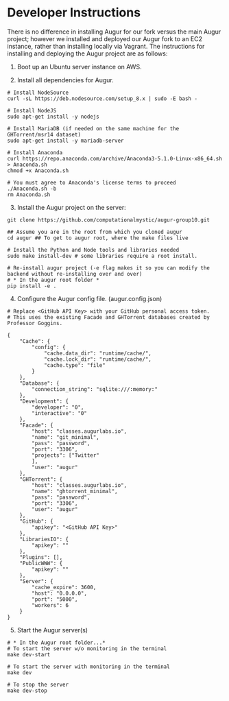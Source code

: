 # Developer Instructions

There is no difference in installing Augur for our fork versus the main Augur project; however we installed and deployed our Augur fork to an EC2 instance, rather than installing locally via Vagrant. The instructions for installing and deploying the Augur project are as follows:

1. Boot up an Ubuntu server instance on AWS.

2. Install all dependencies for Augur.

```
# Install NodeSource
curl -sL https://deb.nodesource.com/setup_8.x | sudo -E bash -

# Install NodeJS
sudo apt-get install -y nodejs

# Install MariaDB (if needed on the same machine for the GHTorrent/msr14 dataset)
sudo apt-get install -y mariadb-server

# Install Anaconda
curl https://repo.anaconda.com/archive/Anaconda3-5.1.0-Linux-x86_64.sh > Anaconda.sh
chmod +x Anaconda.sh

# You must agree to Anaconda's license terms to proceed
./Anaconda.sh -b
rm Anaconda.sh
```

3. Install the Augur project on the server:

```
git clone https://github.com/computationalmystic/augur-group10.git

## Assume you are in the root from which you cloned augur
cd augur ## To get to augur root, where the make files live

# Install the Python and Node tools and libraries needed
sudo make install-dev # some libraries require a root install.

# Re-install augur project (-e flag makes it so you can modify the backend without re-installing over and over)
# * In the augur root folder *
pip install -e .
```

4. Configure the Augur config file. (augur.config.json)
```
# Replace <GitHub API Key> with your GitHub personal access token.
# This uses the existing Facade and GHTorrent databases created by Professor Goggins.

{
    "Cache": {
        "config": {
            "cache.data_dir": "runtime/cache/",
            "cache.lock_dir": "runtime/cache/",
            "cache.type": "file"
        }
    },
    "Database": {
        "connection_string": "sqlite:///:memory:"
    },
    "Development": {
        "developer": "0",
        "interactive": "0"
    },
    "Facade": {
        "host": "classes.augurlabs.io",
        "name": "git_minimal",
        "pass": "password",
        "port": "3306",
        "projects": ["Twitter"
        ],
        "user": "augur"
    },
    "GHTorrent": {
        "host": "classes.augurlabs.io",
        "name": "ghtorrent_minimal",
        "pass": "password",
        "port": "3306",
        "user": "augur"
    },
    "GitHub": {
        "apikey": "<GitHub API Key>"
    },
    "LibrariesIO": {
        "apikey": ""
    },
    "Plugins": [],
    "PublicWWW": {
        "apikey": ""
    },
    "Server": {
        "cache_expire": 3600,
        "host": "0.0.0.0",
        "port": "5000",
        "workers": 6
    }
}
```

5. Start the Augur server(s)

```
# * In the Augur root folder...*
# To start the server w/o monitoring in the terminal
make dev-start

# To start the server with monitoring in the terminal
make dev

# To stop the server
make dev-stop
```
